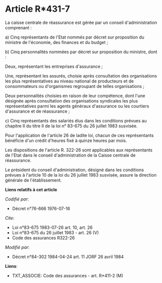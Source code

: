 # Article R*431-7

La caisse centrale de réassurance est gérée par un conseil d'administration comprenant :

a) Cinq représentants de l'Etat nommés par décret sur proposition du ministre de l'économie, des finances et du budget ;

b) Cinq personnalités nommées par décret sur proposition du ministre, dont :

Deux, représentant les entreprises d'assurance ;

Une, représentant les assurés, choisie après consultation des organisations les plus représentatives au niveau national de
producteurs et de consommateurs ou d'organismes regroupant de telles organisations ;

Deux personnalités choisies en raison de leur compétence, dont l'une désignée après consultation des organisations syndicales
les plus représentatives parmi les agents généraux d'assurance ou les courtiers d'assurance et de réassurance ;

c) Cinq représentants des salariés élus dans les conditions prévues au chapitre II du titre II de la loi n° 83-675 du 26
juillet 1983 susvisée.

Pour l'application de l'article 26 de ladite loi, chacun de ces représentants bénéficie d'un crédit d'heures fixé à quinze
heures par mois.

Les dispositions de l'article R. 322-26 sont applicables aux représentants de l'Etat dans le conseil d'administration de la
Caisse centrale de réassurance.

Le président du conseil d'administration, désigné dans les conditions prévues à l'article 10 de la loi du 26 juillet 1983
susvisée, assure la direction générale de l'établissement.

**Liens relatifs à cet article**

_Codifié par_:

  - Décret n°76-666 1976-07-16

_Cite_:

  - Loi n°83-675 1983-07-26 art. 10, art. 26
  - Loi n°83-675 du 26 juillet 1983 - art. 26 (V)
  - Code des assurances R322-26

_Modifié par_:

  - Décret n°84-302 1984-04-24 art. 11 JORF 26 avril 1984

**Liens**:

  - TXT_ASSOCIE: Code des assurances - art. R*411-2 (M)
